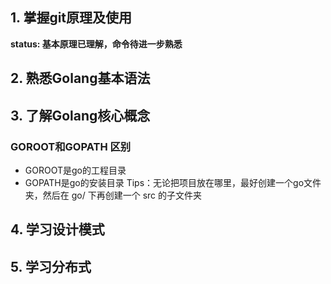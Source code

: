## 1. 掌握git原理及使用  
**status: 基本原理已理解，命令待进一步熟悉**

## 2. 熟悉Golang基本语法

## 3. 了解Golang核心概念
### GOROOT和GOPATH 区别
- GOROOT是go的工程目录
- GOPATH是go的安装目录 
Tips：无论把项目放在哪里，最好创建一个go文件夹，然后在 go/ 下再创建一个 src 的子文件夹

## 4. 学习设计模式

## 5. 学习分布式
